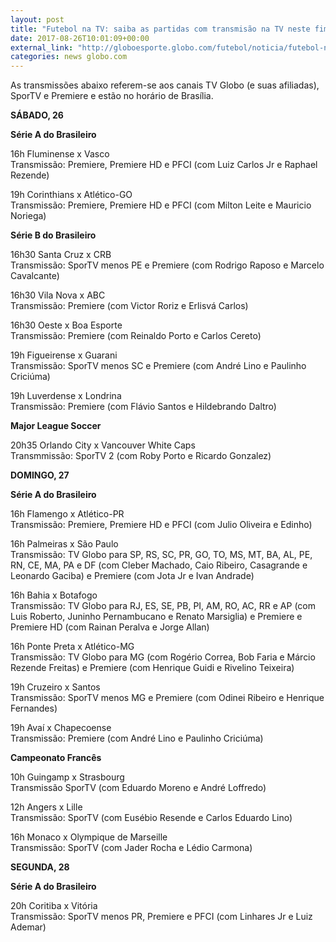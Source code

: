 ```yaml
---
layout: post
title: "Futebol na TV: saiba as partidas com transmisão na TV neste fim de semana"
date: 2017-08-26T10:01:09+00:00
external_link: "http://globoesporte.globo.com/futebol/noticia/futebol-na-tv-saiba-as-partidas-com-transmissao-na-tv-neste-fim-de-semana.ghtml"
categories: news globo.com
---
```

 
 
 

 
 
 
 

As transmissões abaixo referem-se aos canais TV Globo (e suas afiliadas), SporTV e Premiere e estão no horário de Brasília.

 
 
 

**SÁBADO, 26**

 
 
 

**Série A do Brasileiro**

 
 
 

16h Fluminense x Vasco  
Transmissão: Premiere, Premiere HD e PFCI (com Luiz Carlos Jr e Raphael Rezende)

 
 
 

19h Corinthians x Atlético-GO  
Transmissão: Premiere, Premiere HD e PFCI (com Milton Leite e Mauricio Noriega)

 
 
 

**Série B do Brasileiro**

 
 
 

16h30 Santa Cruz x CRB   
Transmissão: SporTV menos PE e Premiere (com Rodrigo Raposo e Marcelo Cavalcante)

 
 
 

16h30 Vila Nova x ABC  
Transmissão: Premiere (com Victor Roriz e Erlisvá Carlos)

 
 
 

16h30 Oeste x Boa Esporte  
Transmissão: Premiere (com Reinaldo Porto e Carlos Cereto)

 
 
 

19h Figueirense x Guarani   
Transmissão: SporTV menos SC e Premiere (com André Lino e Paulinho Criciúma)

 
 
 

19h Luverdense x Londrina  
Transmissão: Premiere (com Flávio Santos e Hildebrando Daltro)

 
 
 

**Major League Soccer**

 
 
 

20h35 Orlando City x Vancouver White Caps  
Transmmissão: SporTV 2 (com Roby Porto e Ricardo Gonzalez)

 
 
 

**DOMINGO, 27**

 
 
 

**Série A do Brasileiro**

 
 
 

16h Flamengo x Atlético-PR  
Transmissão: Premiere, Premiere HD e PFCI (com Julio Oliveira e Edinho)

 
 
 

16h Palmeiras x São Paulo  
Transmissão: TV Globo para SP, RS, SC, PR, GO, TO, MS, MT, BA, AL, PE, RN, CE, MA, PA e DF (com Cleber Machado, Caio Ribeiro, Casagrande e Leonardo Gaciba) e Premiere (com Jota Jr e Ivan Andrade)

 
 
 

16h Bahia x Botafogo  
Transmissão: TV Globo para RJ, ES, SE, PB, PI, AM, RO, AC, RR e AP (com Luis Roberto, Juninho Pernambucano e Renato Marsiglia) e Premiere e Premiere HD (com Rainan Peralva e Jorge Allan)

 
 
 

16h Ponte Preta x Atlético-MG  
Transmissão: TV Globo para MG (com Rogério Correa, Bob Faria e Márcio Rezende Freitas) e Premiere (com Henrique Guidi e Rivelino Teixeira)

 
 
 

19h Cruzeiro x Santos  
Transmissão: SporTV menos MG e Premiere (com Odinei Ribeiro e Henrique Fernandes)

 
 
 

19h Avaí x Chapecoense  
Transmissão: Premiere (com André Lino e Paulinho Criciúma)

 
 
 

**Campeonato Francês**

 
 
 

10h Guingamp x Strasbourg  
Transmissão SporTV (com Eduardo Moreno e André Loffredo)

 
 
 

 
 
 

12h Angers x Lille  
Transmissão: SporTV (com Eusébio Resende e Carlos Eduardo Lino)

 
 
 

16h Monaco x Olympique de Marseille  
Transmissão: SporTV (com Jader Rocha e Lédio Carmona)

 
 
 

**SEGUNDA, 28**

 
 
 

**Série A do Brasileiro**

 
 
 

20h Coritiba x Vitória  
Transmissão: SporTV menos PR, Premiere e PFCI (com Linhares Jr e Luiz Ademar)

 
 
